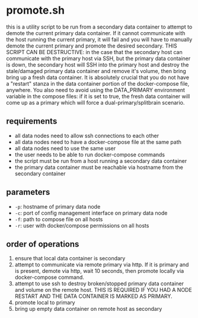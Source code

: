 # promote.sh
this is a utility script to be run from a secondary data container to attempt to demote the current primary data container. If it cannot communicate with the host running the current primary, it will fail and you will have to manually demote the current primary and promote the desired secondary. THIS SCRIPT CAN BE DESTRUCTIVE: in the case that the secondary host can communicate with the primary host via SSH, but the primary data container is down, the secondary host will SSH into the primary host and destroy the stale/damaged primary data container and remove it's volume, then bring bring up a fresh data container. It is absolutely crucial that you do not have a "restart" stanza in the data container portion of the docker-compose file, anywhere. You also need to avoid using the DATA_PRIMARY environment variable in the compose files: if it is set to true, the fresh data container will come up as a primary which will force a dual-primary/splitbrain scenario.

## requirements
- all data nodes need to allow ssh connections to each other
- all data nodes need to have a docker-compose file at the same path
- all data nodes need to use the same user
- the user needs to be able to run docker-compose commands
- the script must be run from a host running a secondary data container
- the primary data container must be reachable via hostname from the secondary container

## parameters
- `-p`: hostname of primary data node
- `-c`: port of config management interface on primary data node
- `-f`: path to compose file on all hosts
- `-r`: user with docker/compose permissions on all hosts

## order of operations
1. ensure that local data container is secondary
2. attempt to communicate via remote primary via http. If it is primary and is present, demote via http, wait 10 seconds, then promote locally via docker-compose command.
3. attempt to use ssh to destroy broken/stopped primary data container and volume on the remote host. THIS IS REQUIRED IF YOU HAD A NODE RESTART AND THE DATA CONTAINER IS MARKED AS PRIMARY.
4. promote local to primary
5. bring up empty data container on remote host as secondary

